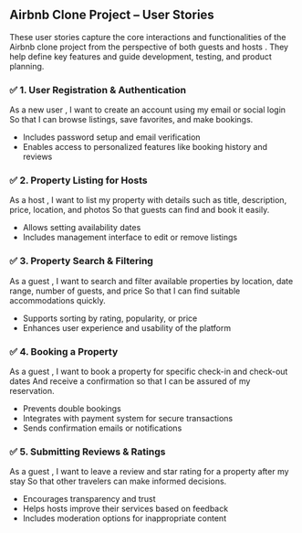 ## Airbnb Clone Project – User Stories
These user stories capture the core interactions and functionalities of the Airbnb clone project from the perspective of both guests and hosts . They help define key features and guide development, testing, and product planning.

### ✅ 1. User Registration & Authentication
As a new user ,
I want to create an account using my email or social login
So that I can browse listings, save favorites, and make bookings. 

- Includes password setup and email verification
- Enables access to personalized features like booking history and reviews


### ✅ 2. Property Listing for Hosts
As a host ,
I want to list my property with details such as title, description, price, location, and photos
So that guests can find and book it easily. 

- Allows setting availability dates
- Includes management interface to edit or remove listings


### ✅ 3. Property Search & Filtering
As a guest ,
I want to search and filter available properties by location, date range, number of guests, and price
So that I can find suitable accommodations quickly. 

- Supports sorting by rating, popularity, or price
- Enhances user experience and usability of the platform


### ✅ 4. Booking a Property
As a guest ,
I want to book a property for specific check-in and check-out dates
And receive a confirmation so that I can be assured of my reservation. 

- Prevents double bookings
- Integrates with payment system for secure transactions
- Sends confirmation emails or notifications

  
### ✅ 5. Submitting Reviews & Ratings
As a guest ,
I want to leave a review and star rating for a property after my stay
So that other travelers can make informed decisions. 

- Encourages transparency and trust
- Helps hosts improve their services based on feedback
- Includes moderation options for inappropriate content
